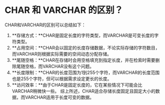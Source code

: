 # CHAR 和 VARCHAR 的区别？
CHAR和VARCHAR的区别可以总结如下：
1. **存储方式：**CHAR是固定长度的字符类型，而VARCHAR是可变长度的字符类型。
2. **占用空间：**CHAR会以固定的长度存储数据，不论实际存储的字符数目，而VARCHAR则根据实际需要的空间动态分配存储。
3. **尾随空格：**CHAR在存储时会用空格填充到指定长度，并在检索时需要删除尾随空格，而VARCHAR没有这个问题。
4. **长度限制：**CHAR的长度范围为1到255个字符，而VARCHAR的长度范围也是255个字符，但可以根据需求设定更长的长度。
5. **访问效率：**由于CHAR是固定长度的，它在某些情况下可能会比VARCHAR稍微快一些。
综上所述，CHAR适合存储长度固定且固定大小的数据，而VARCHAR适用于长度可变的数据。
